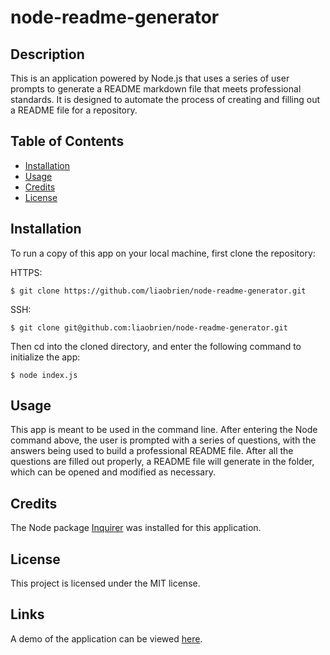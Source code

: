 # node-readme-generator

## Description

This is an application powered by Node.js that uses a series of user prompts to generate a README markdown file that meets professional standards. It is designed to automate the process of creating and filling out a README file for a repository.

## Table of Contents

- [Installation](#installation)
- [Usage](#usage)
- [Credits](#credits)
- [License](#license)

## Installation

To run a copy of this app on your local machine, first clone the repository:

HTTPS:

```
$ git clone https://github.com/liaobrien/node-readme-generator.git
```

SSH:

```
$ git clone git@github.com:liaobrien/node-readme-generator.git
```

Then cd into the cloned directory, and enter the following command to initialize the app:

```
$ node index.js
```

## Usage

This app is meant to be used in the command line. After entering the Node command above, the user is prompted with a series of questions, with the answers being used to build a professional README file. After all the questions are filled out properly, a README file will generate in the folder, which can be opened and modified as necessary.

## Credits

The Node package [Inquirer](https://www.npmjs.com/package/inquirer) was installed for this application.

## License

This project is licensed under the MIT license.

## Links

A demo of the application can be viewed [here](https://drive.google.com/file/d/1-A36_V8jJf7i_mHLKrE-oV88TFb0BwiL/view?usp=sharing).
